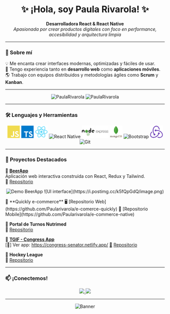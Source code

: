 <h1 align="center">✨ ¡Hola, soy Paula Rivarola! ✨</h1>  

<p align="center">
  <strong>Desarrolladora React & React Native</strong><br/>
  <em>Apasionada por crear productos digitales con foco en performance, accesibilidad y arquitectura limpia</em>
</p>

---

### 🚀 Sobre mí

💡 Me encanta crear interfaces modernas, optimizadas y fáciles de usar.  
📱 Tengo experiencia tanto en **desarrollo web** como **aplicaciones móviles**.  
🌎 Trabajo con equipos distribuidos y metodologías ágiles como **Scrum** y **Kanban**.

---

<div width="90%" align="center">
<img width="45%" src="https://github-readme-stats.vercel.app/api?username=PaulaRivarola&show_icons=true&include_all_commits=true&theme=monokai" alt="PaulaRivarola" />
<img width="45%" src="https://github-readme-stats.vercel.app/api/top-langs/?username=PaulaRivarola&layout=compact&theme=monokai&langs_count=4" alt="PaulaRivarola" />
</div>

---

### 🛠️ Lenguajes y Herramientas

<p align="center">
  <img src="https://raw.githubusercontent.com/devicons/devicon/master/icons/javascript/javascript-plain.svg" height="40" alt="JavaScript"/>
  <img src="https://raw.githubusercontent.com/devicons/devicon/master/icons/typescript/typescript-original.svg" height="40" alt="TypeScript"/>
  <img src="https://raw.githubusercontent.com/devicons/devicon/master/icons/react/react-original.svg" height="40" alt="React"/>
  <img src="https://reactnative.dev/img/header_logo.svg" height="40" alt="React Native"/>
  <img src="https://raw.githubusercontent.com/devicons/devicon/master/icons/nodejs/nodejs-original-wordmark.svg" height="40" alt="Node.js"/>
  <img src="https://raw.githubusercontent.com/devicons/devicon/master/icons/express/express-original-wordmark.svg" height="40" alt="Express"/>
  <img src="https://raw.githubusercontent.com/devicons/devicon/master/icons/mongodb/mongodb-original-wordmark.svg" height="40" alt="MongoDB"/>
  <img src="https://cdn.jsdelivr.net/gh/devicons/devicon/icons/bootstrap/bootstrap-plain-wordmark.svg" height="40" alt="Bootstrap"/>
  <img src="https://raw.githubusercontent.com/devicons/devicon/master/icons/redux/redux-original.svg" height="40" alt="Redux"/>
  <img src="https://www.vectorlogo.zone/logos/git-scm/git-scm-icon.svg" height="40" alt="Git"/>
</p>

---

### 🌟 Proyectos Destacados

📌 **[BeerApp](https://challenge-cometa-bnbr.vercel.app/)**  
Aplicación web interactiva construida con React, Redux y Tailwind.  
🔗 [Repositorio](https://github.com/Paularivarola/challenge-cometa)

<!-- GIF debajo del banner -->
<p align="center">
  <img src="https://i.postimg.cc/25CQFCmh/Grabacio-n-de-pantalla-2025-07-31-a-la-s-00-59-35-1.gif" width="600" alt="Demo BeerApp" />
  ![UI interface](https://i.postimg.cc/k5fQpGdQ/image.png)
</p>
📌 **Quickly e-commerce**  
🖥️ [Repositorio Web](https://github.com/Paularivarola/e-comerce-quickly)  
📱 [Repositorio Mobile](https://github.com/Paularivarola/e-commerce-native)

📌 **Portal de Turnos Nutrimed**  
🔗 [Repositorio](https://github.com/Paularivarola/Portal-de-turnos)

📌 **[TGIF - Congress App](https://congress-senator.netlify.app/)**  
[🔗] Ver app: https://congress-senator.netlify.app/
[🔗](https://congress-senator.netlify.app/) [Repositorio](https://github.com/Paularivarola/Senators)

📌 **Hockey League**  
🔗 [Repositorio](https://github.com/Paularivarola/Hockey-League-mh)

---

### 📫 ¡Conectemos!

<p align="center">
  <a href="https://www.linkedin.com/in/paula-rivarola">
    <img src="https://img.shields.io/badge/LinkedIn-0077B5?style=for-the-badge&logo=linkedin&logoColor=white"/>
  </a>
  <a href="mailto:paula.rivarola.dev@gmail.com">
    <img src="https://img.shields.io/badge/Email-D14836?style=for-the-badge&logo=gmail&logoColor=white"/>
  </a>
</p>

---

<p align="center">
  <img src="https://user-images.githubusercontent.com/79754043/141010431-e0ae8b27-f9d7-4484-874e-1c2e7c6f3f12.png" width="250" alt="Banner"/>
</p>
